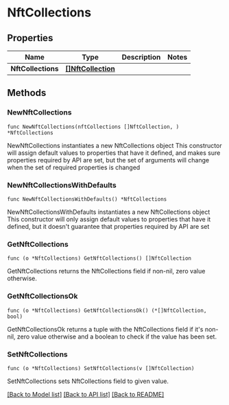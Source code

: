 # NftCollections

## Properties

Name | Type | Description | Notes
------------ | ------------- | ------------- | -------------
**NftCollections** | [**[]NftCollection**](NftCollection.md) |  | 

## Methods

### NewNftCollections

`func NewNftCollections(nftCollections []NftCollection, ) *NftCollections`

NewNftCollections instantiates a new NftCollections object
This constructor will assign default values to properties that have it defined,
and makes sure properties required by API are set, but the set of arguments
will change when the set of required properties is changed

### NewNftCollectionsWithDefaults

`func NewNftCollectionsWithDefaults() *NftCollections`

NewNftCollectionsWithDefaults instantiates a new NftCollections object
This constructor will only assign default values to properties that have it defined,
but it doesn't guarantee that properties required by API are set

### GetNftCollections

`func (o *NftCollections) GetNftCollections() []NftCollection`

GetNftCollections returns the NftCollections field if non-nil, zero value otherwise.

### GetNftCollectionsOk

`func (o *NftCollections) GetNftCollectionsOk() (*[]NftCollection, bool)`

GetNftCollectionsOk returns a tuple with the NftCollections field if it's non-nil, zero value otherwise
and a boolean to check if the value has been set.

### SetNftCollections

`func (o *NftCollections) SetNftCollections(v []NftCollection)`

SetNftCollections sets NftCollections field to given value.



[[Back to Model list]](../README.md#documentation-for-models) [[Back to API list]](../README.md#documentation-for-api-endpoints) [[Back to README]](../README.md)


